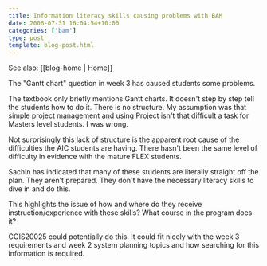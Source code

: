 ```yaml
---
title: Information literacy skills causing problems with BAM
date: 2006-07-31 16:04:54+10:00
categories: ['bam']
type: post
template: blog-post.html
---
```


See also: [[blog-home | Home]]

The "Gantt chart" question in week 3 has caused students some problems.

The textbook only briefly mentions Gantt charts. It doesn't step by step tell the students how to do it. There is no structure. My assumption was that simple project management and using Project isn't that difficult a task for Masters level students. I was wrong.

Not surprisingly this lack of structure is the apparent root cause of the difficulties the AIC students are having. There hasn't been the same level of difficulty in evidence with the mature FLEX students.

Sachin has indicated that many of these students are literally straight off the plan. They aren't prepared. They don't have the necessary literacy skills to dive in and do this.

This highlights the issue of how and where do they receive instruction/experience with these skills? What course in the program does it?

COIS20025 could potentially do this. It could fit nicely with the week 3 requirements and week 2 system planning topics and how searching for this information is required.